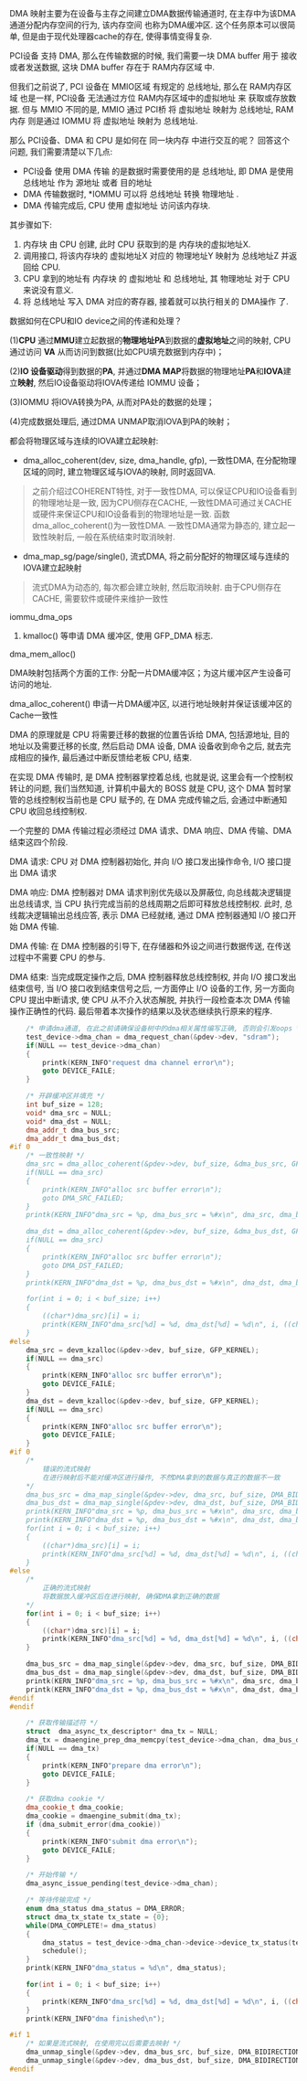 
DMA 映射主要为在设备与主存之间建立DMA数据传输通道时, 在主存中为该DMA通道分配内存空间的行为, 该内存空间
也称为DMA缓冲区. 这个任务原本可以很简单, 但是由于现代处理器cache的存在, 使得事情变得复杂. 



PCI设备 支持 DMA, 那么在传输数据的时候, 我们需要一块 DMA buffer 用于 接收或者发送数据, 这块 DMA buffer 存在于 RAM内存区域 中. 

但我们之前说了, PCI 设备在 MMIO区域 有规定的 总线地址, 那么在 RAM内存区域 也是一样, PCI设备 无法通过方位 RAM内存区域中的虚拟地址 来 获取或存放数据. 但与 MMIO 不同的是, MMIO 通过 PCI桥 将 虚拟地址 映射为 总线地址, RAM内存 则是通过 IOMMU 将 虚拟地址 映射为 总线地址. 

那么 PCI设备、DMA 和 CPU 是如何在 同一块内存 中进行交互的呢？
回答这个问题, 我们需要清楚以下几点: 

* PCI设备 使用 DMA 传输 的是数据时需要使用的是 总线地址, 即 DMA 是使用 总线地址 作为 源地址 或者 目的地址
* DMA 传输数据时, *IOMMU 可以将 总线地址 转换 物理地址 . 
* DMA 传输完成后, CPU 使用 虚拟地址 访问该内存块. 

其步骤如下: 

1. 内存块 由 CPU 创建, 此时 CPU 获取到的是 内存块的虚拟地址X. 
2. 调用接口, 将该内存块的 虚拟地址X 对应的 物理地址Y 映射为 总线地址Z 并返回给 CPU. 
3. CPU 拿到的地址有 内存块 的 虚拟地址 和 总线地址, 其 物理地址 对于 CPU 来说没有意义. 
4. 将 总线地址 写入 DMA 对应的寄存器, 接着就可以执行相关的 DMA操作 了. 


数据如何在CPU和IO device之间的传递和处理？

(1)**CPU** 通过**MMU**建立起数据的**物理地址PA**到数据的**虚拟地址**之间的映射, CPU 通过访问 **VA** 从而访问到数据(比如CPU填充数据到内存中)；

(2)**IO 设备驱动**得到数据的**PA**, 并通过**DMA MAP**将数据的物理地址**PA**和**IOVA**建立**映射**, 然后IO设备驱动将IOVA传递给 IOMMU 设备；

(3)IOMMU 将IOVA转换为PA, 从而对PA处的数据的处理；

(4)完成数据处理后, 通过DMA UNMAP取消IOVA到PA的映射；

都会将物理区域与连续的IOVA建立起映射:

* dma_alloc_coherent(dev, size, dma_handle, gfp), 一致性DMA, 在分配物理区域的同时, 建立物理区域与IOVA的映射, 同时返回VA. 

> 之前介绍过COHERENT特性, 对于一致性DMA, 可以保证CPU和IO设备看到的物理地址是一致, 因为CPU侧存在CACHE, 一致性DMA可通过关CACHE或硬件来保证CPU和IO设备看到的物理地址是一致. 函数dma_alloc_coherent()为一致性DMA. 一致性DMA通常为静态的, 建立起一致性映射后, 一般在系统结束时取消映射. 

* dma_map_sg/page/single(), 流式DMA, 将之前分配好的物理区域与连续的IOVA建立起映射

> 流式DMA为动态的, 每次都会建立映射, 然后取消映射. 由于CPU侧存在CACHE, 需要软件或硬件来维护一致性

iommu_dma_ops




1. kmalloc() 等申请 DMA 缓冲区, 使用 GFP_DMA 标志.


dma_mem_alloc()



DMA映射包括两个方面的工作: 分配一片DMA缓冲区；为这片缓冲区产生设备可访问的地址. 

dma_alloc_coherent() 申请一片DMA缓冲区, 以进行地址映射并保证该缓冲区的Cache一致性







DMA 的原理就是 CPU 将需要迁移的数据的位置告诉给 DMA, 包括源地址, 目的地址以及需要迁移的长度, 然后启动 DMA 设备, DMA 设备收到命令之后, 就去完成相应的操作, 最后通过中断反馈给老板 CPU, 结束. 


在实现 DMA 传输时, 是 DMA 控制器掌控着总线, 也就是说, 这里会有一个控制权转让的问题, 我们当然知道, 计算机中最大的 BOSS 就是 CPU, 这个 DMA 暂时掌管的总线控制权当前也是 CPU 赋予的, 在 DMA 完成传输之后, 会通过中断通知 CPU 收回总线控制权. 

一个完整的 DMA 传输过程必须经过 DMA 请求、DMA 响应、DMA 传输、DMA 结束这四个阶段. 

DMA 请求: CPU 对 DMA 控制器初始化, 并向 I/O 接口发出操作命令, I/O 接口提出 DMA 请求

DMA 响应: DMA 控制器对 DMA 请求判别优先级以及屏蔽位, 向总线裁决逻辑提出总线请求, 当 CPU 执行完成当前的总线周期之后即可释放总线控制权. 此时, 总线裁决逻辑输出总线应答, 表示 DMA 已经就绪, 通过 DMA 控制器通知 I/O 接口开始 DMA 传输. 

DMA 传输: 在 DMA 控制器的引导下, 在存储器和外设之间进行数据传送, 在传送过程中不需要 CPU 的参与. 

DMA 结束: 当完成既定操作之后, DMA 控制器释放总线控制权, 并向 I/O 接口发出结束信号, 当 I/O 接口收到结束信号之后, 一方面停止 I/O 设备的工作, 另一方面向 CPU 提出中断请求, 使 CPU 从不介入状态解脱, 并执行一段检查本次 DMA 传输操作正确性的代码. 最后带着本次操作的结果以及状态继续执行原来的程序. 


```cpp
    /* 申请dma通道, 在此之前请确保设备树中的dma相关属性编写正确, 否则会引发oops */
    test_device->dma_chan = dma_request_chan(&pdev->dev, "sdram");
    if(NULL == test_device->dma_chan)
    {
        printk(KERN_INFO"request dma channel error\n");
        goto DEVICE_FAILE;
    }

    /* 开辟缓冲区并填充 */
    int buf_size = 128;
    void* dma_src = NULL;
    void* dma_dst = NULL;    
    dma_addr_t dma_bus_src;
    dma_addr_t dma_bus_dst;    
#if 0
    /* 一致性映射 */
    dma_src = dma_alloc_coherent(&pdev->dev, buf_size, &dma_bus_src, GFP_KERNEL|GFP_DMA);
    if(NULL == dma_src)
    {
        printk(KERN_INFO"alloc src buffer error\n");
        goto DMA_SRC_FAILED;
    }    
    printk(KERN_INFO"dma_src = %p, dma_bus_src = %#x\n", dma_src, dma_bus_src);

    dma_dst = dma_alloc_coherent(&pdev->dev, buf_size, &dma_bus_dst, GFP_KERNEL|GFP_DMA);
    if(NULL == dma_src)
    {
        printk(KERN_INFO"alloc src buffer error\n");
        goto DMA_DST_FAILED;
    } 
    printk(KERN_INFO"dma_dst = %p, dma_bus_dst = %#x\n", dma_dst, dma_bus_dst);

    for(int i = 0; i < buf_size; i++)
    {
        ((char*)dma_src)[i] = i;
        printk(KERN_INFO"dma_src[%d] = %d, dma_dst[%d] = %d\n", i, ((char*)dma_src)[i], i, ((char*)dma_dst)[i]);
    }    
#else
    dma_src = devm_kzalloc(&pdev->dev, buf_size, GFP_KERNEL);
    if(NULL == dma_src)
    {
        printk(KERN_INFO"alloc src buffer error\n");
        goto DEVICE_FAILE;
    }      
    dma_dst = devm_kzalloc(&pdev->dev, buf_size, GFP_KERNEL);
    if(NULL == dma_src)
    {
        printk(KERN_INFO"alloc src buffer error\n");
        goto DEVICE_FAILE;
    }    
#if 0
    /* 
        错误的流式映射 
        在进行映射后不能对缓冲区进行操作, 不然DMA拿到的数据与真正的数据不一致
    */
    dma_bus_src = dma_map_single(&pdev->dev, dma_src, buf_size, DMA_BIDIRECTIONAL);
    dma_bus_dst = dma_map_single(&pdev->dev, dma_dst, buf_size, DMA_BIDIRECTIONAL);
    printk(KERN_INFO"dma_src = %p, dma_bus_src = %#x\n", dma_src, dma_bus_src);
    printk(KERN_INFO"dma_dst = %p, dma_bus_dst = %#x\n", dma_dst, dma_bus_dst);     
    for(int i = 0; i < buf_size; i++)
    {
        ((char*)dma_src)[i] = i;
        printk(KERN_INFO"dma_src[%d] = %d, dma_dst[%d] = %d\n", i, ((char*)dma_src)[i], i, ((char*)dma_dst)[i]);
    } 
#else
    /* 
        正确的流式映射 
        将数据放入缓冲区后在进行映射, 确保DMA拿到正确的数据
    */
    for(int i = 0; i < buf_size; i++)
    {
        ((char*)dma_src)[i] = i;
        printk(KERN_INFO"dma_src[%d] = %d, dma_dst[%d] = %d\n", i, ((char*)dma_src)[i], i, ((char*)dma_dst)[i]);
    } 

    dma_bus_src = dma_map_single(&pdev->dev, dma_src, buf_size, DMA_BIDIRECTIONAL);
    dma_bus_dst = dma_map_single(&pdev->dev, dma_dst, buf_size, DMA_BIDIRECTIONAL);
    printk(KERN_INFO"dma_src = %p, dma_bus_src = %#x\n", dma_src, dma_bus_src);
    printk(KERN_INFO"dma_dst = %p, dma_bus_dst = %#x\n", dma_dst, dma_bus_dst); 
#endif
#endif

    /* 获取传输描述符 */
    struct  dma_async_tx_descriptor* dma_tx = NULL;
    dma_tx = dmaengine_prep_dma_memcpy(test_device->dma_chan, dma_bus_dst, dma_bus_src, buf_size, DMA_PREP_INTERRUPT);      
    if(NULL == dma_tx)
    {
        printk(KERN_INFO"prepare dma error\n");
        goto DEVICE_FAILE;
    }    

    /* 获取dma cookie */
    dma_cookie_t dma_cookie;
    dma_cookie = dmaengine_submit(dma_tx);
    if (dma_submit_error(dma_cookie))
    {
        printk(KERN_INFO"submit dma error\n");
        goto DEVICE_FAILE;
    }    

    /* 开始传输 */
    dma_async_issue_pending(test_device->dma_chan);

    /* 等待传输完成 */
    enum dma_status dma_status = DMA_ERROR;
    struct dma_tx_state tx_state = {0};
    while(DMA_COMPLETE!= dma_status)
    {
        dma_status = test_device->dma_chan->device->device_tx_status(test_device->dma_chan, dma_cookie, &tx_state);
        schedule();
    }
    printk(KERN_INFO"dma_status = %d\n", dma_status);

    for(int i = 0; i < buf_size; i++)
    {
        printk(KERN_INFO"dma_src[%d] = %d, dma_dst[%d] = %d\n", i, ((char*)dma_src)[i], i, ((char*)dma_dst)[i]);
    }
    printk(KERN_INFO"dma finished\n");

#if 1
    /* 如果是流式映射, 在使用完以后需要去映射 */
    dma_unmap_single(&pdev->dev, dma_bus_src, buf_size, DMA_BIDIRECTIONAL);
    dma_unmap_single(&pdev->dev, dma_bus_dst, buf_size, DMA_BIDIRECTIONAL);    
#endif
```